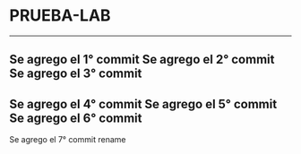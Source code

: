 # PRUEBA-LAB
---
Se agrego el 1° commit
Se agrego el 2° commit
Se agrego el 3° commit
---
Se agrego el 4° commit
Se agrego el 5° commit
Se agrego el 6° commit
---
Se agrego el 7° commit   rename
